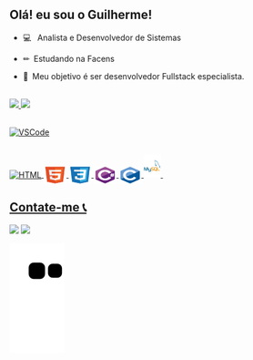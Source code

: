 ## Olá! eu sou o Guilherme! 

- <p>💻 &ensp;Analista e Desenvolvedor de Sistemas</p>
- <p>✏&ensp;Estudando na Facens</p>
- <p>🏹&ensp;Meu objetivo é ser desenvolvedor Fullstack especialista.</p>

<br/>
 <div>
  <a href="https://github.com/GuilhermeDeAlmeidaPereira">   
  <img height="180em" src="https://github-readme-stats.vercel.app/api?username=GuilhermeDeAlmeidaPereira&show_icons=true&theme=tokyonight&include_all_commits=true&count_private=true"/>
  <img height="180em" src="https://github-readme-stats.vercel.app/api/top-langs/?username=GuilhermeDeAlmeidaPereira&layout=compact&langs_count=16&theme=tokyonight"/>
</div>
<br/>

 ![VSCode](https://img.shields.io/badge/Visual_Studio_Code-0078D4?style=for-the-badge&logo=visual%20studio%20code&logoColor=white)
 <div style="display: inline_block"><br>
  <img align="center" title="JAVA" alt="HTML" height="30" width="40" src="https://cdn.jsdelivr.net/gh/devicons/devicon/icons/java/java-original.svg">
  <img align="center" title="HTML" alt="HTML" height="30" width="40" src="https://raw.githubusercontent.com/devicons/devicon/master/icons/html5/html5-original.svg">
  <img align="center" title="CSS" alt="CSS" height="30" width="40" src="https://raw.githubusercontent.com/devicons/devicon/master/icons/css3/css3-original.svg">
  <img align="center" title="Csharp" alt="Csharp" height="30" width="40" src="https://raw.githubusercontent.com/devicons/devicon/master/icons/csharp/csharp-original.svg">
  <img align="center" title="C" alt="C" height="30" width="40" src="https://github.com/devicons/devicon/blob/master/icons/c/c-original.svg">
  <img src="https://github.com/devicons/devicon/blob/master/icons/mysql/mysql-original-wordmark.svg" title="MySQL"  alt="MySQL" width="30" height="40"/>&nbsp;
</div>
 
  
  ##
 
  ## Contate-me 📞
 
<div> 
 
  <a href = "mailto:almeida.gui.pereira@gmail.com"><img src="https://img.shields.io/badge/-Gmail-%23333?style=for-the-badge&logo=gmail&logoColor=white" target="_blank"></a>
  <a href="https://www.linkedin.com/in/guilhermedealmeidapereira" target="_blank"><img src="https://img.shields.io/badge/-LinkedIn-%230077B5?style=for-the-badge&logo=linkedin&logoColor=white" target="_blank"></a> 
 
  ![Snake animation](https://github.com/rafaballerini/rafaballerini/blob/output/github-contribution-grid-snake.svg)
 
</div>
